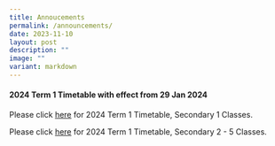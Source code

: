 ```yaml
---
title: Annoucements
permalink: /announcements/
date: 2023-11-10
layout: post
description: ""
image: ""
variant: markdown
---
```

#### 2024 Term 1 Timetable with effect from 29 Jan 2024

Please click [here](/files/Timetable_for_Class_S1_wef_29_Jan.pdf) for 2024 Term 1 Timetable, Secondary 1 Classes.

Please click [here](/files/Timetable_for_Class_S2___5_wef_29_Jan.pdf) for 2024 Term 1 Timetable, Secondary 2 - 5 Classes.

